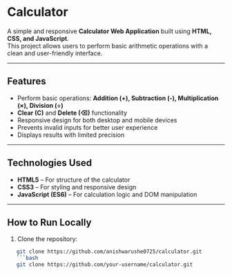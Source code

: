 # Calculator  

A simple and responsive **Calculator Web Application** built using **HTML, CSS, and JavaScript**.  
This project allows users to perform basic arithmetic operations with a clean and user-friendly interface.  

---

## Features  
- Perform basic operations: **Addition (+), Subtraction (-), Multiplication (×), Division (÷)**  
- **Clear (C)** and **Delete (⌫)** functionality  
- Responsive design for both desktop and mobile devices  
- Prevents invalid inputs for better user experience  
- Displays results with limited precision  

---

## Technologies Used  
- **HTML5** – For structure of the calculator  
- **CSS3** – For styling and responsive design  
- **JavaScript (ES6)** – For calculation logic and DOM manipulation  

---


##  How to Run Locally  
1. Clone the repository:  
```bash
   git clone https://github.com/anishwarushe0725/calculator.git
   ```bash
   git clone https://github.com/your-username/calculator.git
